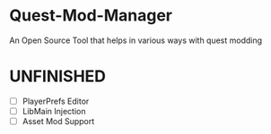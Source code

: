 # Quest-Mod-Manager
An Open Source Tool that helps in various ways with quest modding

# UNFINISHED

- [ ] PlayerPrefs Editor
- [ ] LibMain Injection
- [ ] Asset Mod Support

